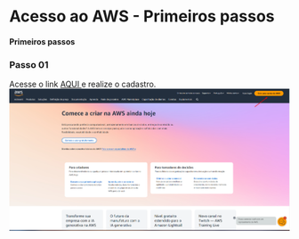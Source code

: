 <!DOCTYPE html>
<html>
<head>
<meta charset="UTF-8"/>
<h1>Acesso ao AWS - Primeiros passos</h1>
</head>
<body>
<h4>Primeiros passos</h4>
  <h3> Passo 01</h3>
  <p>
    Acesse o link <a href="https://aws.amazon.com/" target="_blank" rel="noopener"> AQUI </a> e realize o cadastro. 
    <break>
      <img src="https://github.com/Thiago5B/Projeto_IoT-SE/blob/main/PT-BR/Manual/img/Crie_conta.png" title="AWS"/>
    </break>
  </p>
  <p>
    
  </p>
</body>
</html>

